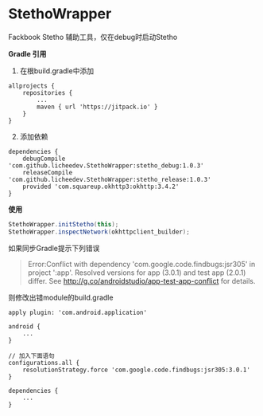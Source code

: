 # StethoWrapper
Fackbook Stetho 辅助工具，仅在debug时启动Stetho

**Gradle 引用**

1. 在根build.gradle中添加

```
allprojects {
    repositories {
        ...
        maven { url 'https://jitpack.io' }
    }
}
```

2. 添加依赖

```
dependencies {
    debugCompile 'com.github.licheedev.StethoWrapper:stetho_debug:1.0.3'
    releaseCompile 'com.github.licheedev.StethoWrapper:stetho_release:1.0.3'
    provided 'com.squareup.okhttp3:okhttp:3.4.2'
}
```

**使用**

```java
StethoWrapper.initStetho(this);
StethoWrapper.inspectNetwork(okhttpclient_builder);
```


如果同步Gradle提示下列错误

> Error:Conflict with dependency 'com.google.code.findbugs:jsr305' in project ':app'. Resolved versions for app (3.0.1) and test app (2.0.1) differ. See http://g.co/androidstudio/app-test-app-conflict for details.

则修改出错module的build.gradle

```
apply plugin: 'com.android.application'

android {
    ...
}

// 加入下面语句
configurations.all {
    resolutionStrategy.force 'com.google.code.findbugs:jsr305:3.0.1'
}

dependencies {
    ...
}

```


